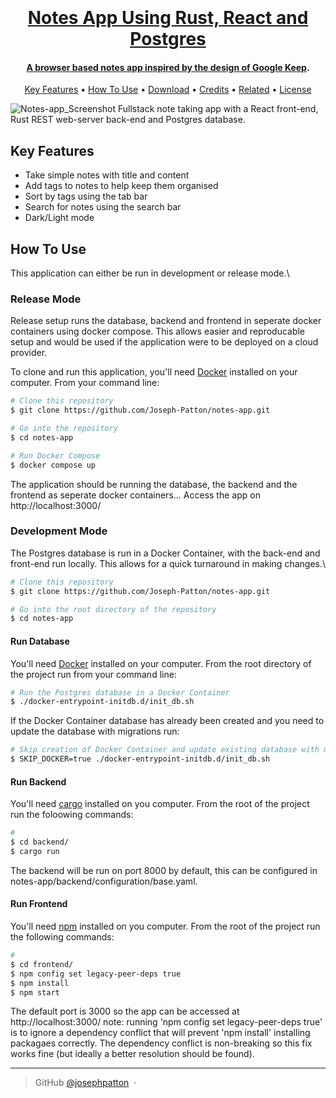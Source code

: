 
<h1 align="center">
  <br>
  <a href="https://github.com/Joseph-Patton">
<!--     <img src="" alt="Notes" width="200"></a> -->
  <br>
  Notes App Using Rust, React and Postgres
  <br>
</h1>

<h4 align="center">A browser based notes app inspired by the design of <a href="https://keep.google.com/" target="_blank">Google Keep</a>.</h4>

<p align="center">
  <a href="#key-features">Key Features</a> •
  <a href="#how-to-use">How To Use</a> •
  <a href="#download">Download</a> •
  <a href="#credits">Credits</a> •
  <a href="#related">Related</a> •
  <a href="#license">License</a>
</p>

![Notes-app_Screenshot](https://github.com/user-attachments/assets/4b25b762-ab88-44ed-978b-a1345bff3a01)
Fullstack note taking app with a React front-end, Rust REST web-server back-end and Postgres database.

## Key Features
* Take simple notes with title and content
* Add tags to notes to help keep them organised
* Sort by tags using the tab bar
* Search for notes using the search bar
* Dark/Light mode

## How To Use

This application can either be run in development or release mode.\

### Release Mode
Release setup runs the database, backend and frontend in seperate docker containers using docker compose. This allows easier and reproducable setup and would be used if the application were to be deployed on a cloud provider.

To clone and run this application, you'll need [Docker](https://docs.docker.com/engine/install/) installed on your computer. From your command line:

```bash
# Clone this repository
$ git clone https://github.com/Joseph-Patton/notes-app.git

# Go into the repository
$ cd notes-app

# Run Docker Compose
$ docker compose up
```
The application should be running the database, the backend and the frontend as seperate docker containers...
Access the app on http://localhost:3000/

### Development Mode
The Postgres database is run in a Docker Container, with the back-end and front-end run locally. This allows for a quick turnaround in making changes.\
```bash
# Clone this repository
$ git clone https://github.com/Joseph-Patton/notes-app.git

# Go into the root directory of the repository
$ cd notes-app
```
#### Run Database
You'll need [Docker](https://docs.docker.com/engine/install/) installed on your computer. From the root directory of the project run from your command line:
```bash
# Run the Postgres database in a Docker Container
$ ./docker-entrypoint-initdb.d/init_db.sh
```
If the Docker Container database has already been created and you need to update the database with migrations run:
```bash
# Skip creation of Docker Container and update existing database with migrations
$ SKIP_DOCKER=true ./docker-entrypoint-initdb.d/init_db.sh
```
#### Run Backend
You'll need [cargo](https://doc.rust-lang.org/cargo/getting-started/installation.html) installed on you computer. From the root of the project run the foloowing commands:
```bash
#
$ cd backend/
$ cargo run
```
The backend will be run on port 8000 by default, this can be configured in notes-app/backend/configuration/base.yaml.
#### Run Frontend
You'll need [npm](https://nodejs.org/en/download/package-manager) installed on you computer. From the root of the project run the following commands:
```bash
#
$ cd frontend/
$ npm config set legacy-peer-deps true
$ npm install
$ npm start
```
The default port is 3000 so the app can be accessed at http://localhost:3000/
note: running 'npm config set legacy-peer-deps true' is to ignore a dependency conflict that will prevent 'npm install' installing packagaes correctly. The dependency conflict is non-breaking so this fix works fine (but ideally a better resolution should be found).

---
> GitHub [@josephpatton](https://github.com/joseph-patton) &nbsp;&middot;&nbsp;
